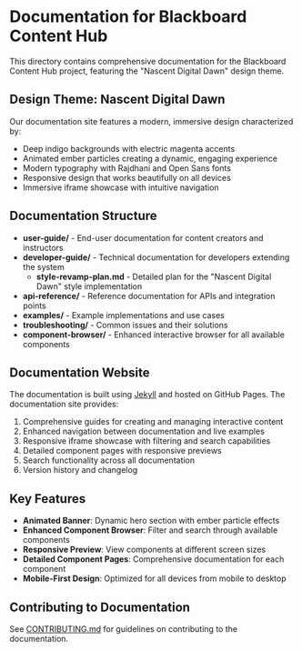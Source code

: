 # Documentation for Blackboard Content Hub

This directory contains comprehensive documentation for the Blackboard Content Hub project, featuring the "Nascent Digital Dawn" design theme.

## Design Theme: Nascent Digital Dawn

Our documentation site features a modern, immersive design characterized by:

- Deep indigo backgrounds with electric magenta accents
- Animated ember particles creating a dynamic, engaging experience
- Modern typography with Rajdhani and Open Sans fonts
- Responsive design that works beautifully on all devices
- Immersive iframe showcase with intuitive navigation

## Documentation Structure

- **user-guide/** - End-user documentation for content creators and instructors
- **developer-guide/** - Technical documentation for developers extending the system
  - **style-revamp-plan.md** - Detailed plan for the "Nascent Digital Dawn" style implementation
- **api-reference/** - Reference documentation for APIs and integration points
- **examples/** - Example implementations and use cases
- **troubleshooting/** - Common issues and their solutions
- **component-browser/** - Enhanced interactive browser for all available components

## Documentation Website

The documentation is built using [Jekyll](https://jekyllrb.com/) and hosted on GitHub Pages. The documentation site provides:

1. Comprehensive guides for creating and managing interactive content
2. Enhanced navigation between documentation and live examples
3. Responsive iframe showcase with filtering and search capabilities
4. Detailed component pages with responsive previews
5. Search functionality across all documentation
6. Version history and changelog

## Key Features

- **Animated Banner**: Dynamic hero section with ember particle effects
- **Enhanced Component Browser**: Filter and search through available components
- **Responsive Preview**: View components at different screen sizes
- **Detailed Component Pages**: Comprehensive documentation for each component
- **Mobile-First Design**: Optimized for all devices from mobile to desktop

## Contributing to Documentation

See [CONTRIBUTING.md](./CONTRIBUTING.md) for guidelines on contributing to the documentation.